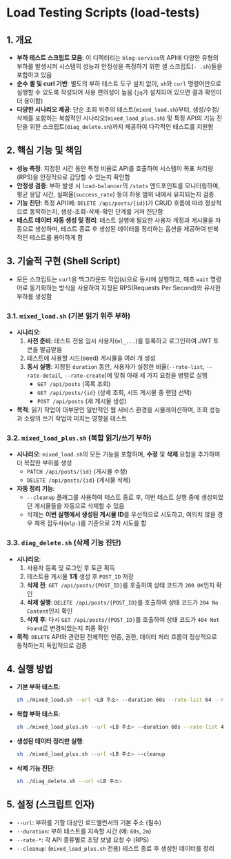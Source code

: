 # Load Testing Scripts (load-tests)

## 1. 개요
- **부하 테스트 스크립트 모음**: 이 디렉터리는 `blog-service`의 API에 다양한 유형의 부하를 발생시켜 시스템의 성능과 안정성을 측정하기 위한 셸 스크립트(`- .sh`)들을 포함하고 있음
- **순수 셸 및 curl 기반**: 별도의 부하 테스트 도구 설치 없이, `sh`와 `curl` 명령어만으로 실행할 수 있도록 작성되어 사용 편의성이 높음 (`jq`가 설치되어 있으면 결과 확인이 더 용이함)
- **다양한 시나리오 제공**: 단순 조회 위주의 테스트(`mixed_load.sh`)부터, 생성/수정/삭제를 포함하는 복합적인 시나리오(`mixed_load_plus.sh`) 및 특정 API의 기능 진단을 위한 스크립트(`diag_delete.sh`)까지 제공하여 다각적인 테스트를 지원함

## 2. 핵심 기능 및 책임
- **성능 측정**: 지정된 시간 동안 특정 비율로 API를 호출하여 시스템이 목표 처리량(RPS)을 안정적으로 감당할 수 있는지 확인함
- **안정성 검증**: 부하 발생 시 `load-balancer`의 `/stats` 엔드포인트를 모니터링하여, 평균 응답 시간, 실패율(`success_rate`) 등이 허용 범위 내에서 유지되는지 검증
- **기능 진단**: 특정 API(예: `DELETE /api/posts/{id}`)가 CRUD 흐름에 따라 정상적으로 동작하는지, 생성-조회-삭제-확인 단계를 거쳐 진단함
- **테스트 데이터 자동 생성 및 정리**: 테스트 실행에 필요한 사용자 계정과 게시물을 자동으로 생성하며, 테스트 종료 후 생성된 데이터를 정리하는 옵션을 제공하여 반복적인 테스트를 용이하게 함

## 3. 기술적 구현 (Shell Script)
- 모든 스크립트는 `curl`을 백그라운드 작업(`&`)으로 동시에 실행하고, 매초 `wait` 명령어로 동기화하는 방식을 사용하여 지정된 RPS(Requests Per Second)와 유사한 부하를 생성함

### 3.1. `mixed_load.sh` (기본 읽기 위주 부하)
- **시나리오**:
    1.  **사전 준비**: 테스트 전용 임시 사용자(`ml_...`)를 등록하고 로그인하여 JWT 토큰을 발급받음
    2.  테스트에 사용할 시드(seed) 게시물을 여러 개 생성
    3.  **동시 실행**: 지정된 `duration` 동안, 사용자가 설정한 비율(`--rate-list`, `--rate-detail`, `--rate-create`)에 맞춰 아래 세 가지 요청을 병렬로 실행
        - `GET /api/posts` (목록 조회)
        - `GET /api/posts/{id}` (상세 조회, 시드 게시물 중 랜덤 선택)
        - `POST /api/posts` (새 게시물 생성)
- **목적**: 읽기 작업이 대부분인 일반적인 웹 서비스 환경을 시뮬레이션하여, 조회 성능과 소량의 쓰기 작업이 미치는 영향을 테스트

### 3.2. `mixed_load_plus.sh` (복합 읽기/쓰기 부하)
- **시나리오**: `mixed_load.sh`의 모든 기능을 포함하며, **수정** 및 **삭제** 요청을 추가하여 더 복잡한 부하를 생성
    - `PATCH /api/posts/{id}` (게시물 수정)
    - `DELETE /api/posts/{id}` (게시물 삭제)
- **자동 정리 기능**:
    - `--cleanup` 플래그를 사용하여 테스트 종료 후, 이번 테스트 실행 중에 생성되었던 게시물들을 자동으로 삭제할 수 있음
    - 삭제는 **이번 실행에서 생성된 게시물 ID**를 우선적으로 시도하고, 여의치 않을 경우 제목 접두사(`mlp-`)를 기준으로 2차 시도를 함

### 3.3. `diag_delete.sh` (삭제 기능 진단)
- **시나리오**:
    1.  사용자 등록 및 로그인 후 토큰 획득
    2.  테스트용 게시물 **1개** 생성 후 `POST_ID` 저장
    3.  **삭제 전**: `GET /api/posts/{POST_ID}`를 호출하여 상태 코드가 `200 OK`인지 확인
    4.  **삭제 실행**: `DELETE /api/posts/{POST_ID}`를 호출하여 상태 코드가 `204 No Content`인지 확인
    5.  **삭제 후**: 다시 `GET /api/posts/{POST_ID}`를 호출하여 상태 코드가 `404 Not Found`로 변경되었는지 최종 확인
- **목적**: `DELETE` API와 관련된 전체적인 인증, 권한, 데이터 처리 흐름이 정상적으로 동작하는지 독립적으로 검증

## 4. 실행 방법
- **기본 부하 테스트**:
    ```sh
    sh ./mixed_load.sh --url <LB 주소> --duration 60s --rate-list 64 --rate-detail 12 --rate-create 4
    ```
- **복합 부하 테스트**:
    ```sh
    sh ./mixed_load_plus.sh --url <LB 주소> --duration 60s --rate-list 40 --rate-detail 15 --rate-create 8 --rate-update 4 --rate-delete 3
    ```
- **생성된 데이터 정리만 실행**:
    ```sh
    sh ./mixed_load_plus.sh --url <LB 주소> --cleanup
    ```
- **삭제 기능 진단**:
    ```sh
    sh ./diag_delete.sh --url <LB 주소>
    ```

## 5. 설정 (스크립트 인자)
- `--url`: 부하를 가할 대상인 로드밸런서의 기본 주소 (필수)
- `--duration`: 부하 테스트를 지속할 시간 (예: `60s`, `2m`)
- `--rate-*`: 각 API 종류별로 초당 보낼 요청 수 (RPS)
- `--cleanup`: (`mixed_load_plus.sh` 전용) 테스트 종료 후 생성된 데이터를 정리